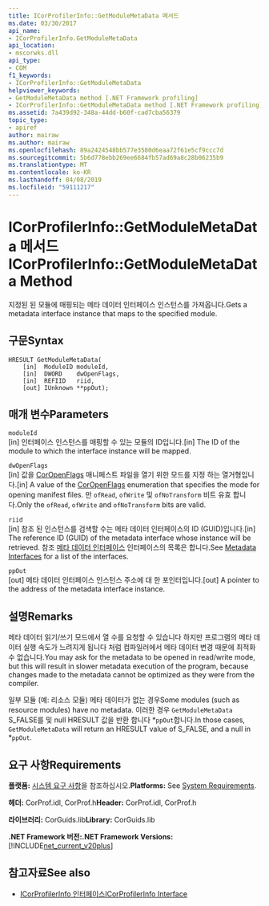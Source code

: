 ```yaml
---
title: ICorProfilerInfo::GetModuleMetaData 메서드
ms.date: 03/30/2017
api_name:
- ICorProfilerInfo.GetModuleMetaData
api_location:
- mscorwks.dll
api_type:
- COM
f1_keywords:
- ICorProfilerInfo::GetModuleMetaData
helpviewer_keywords:
- GetModuleMetaData method [.NET Framework profiling]
- ICorProfilerInfo::GetModuleMetaData method [.NET Framework profiling]
ms.assetid: 7a439d92-348a-44dd-b60f-cad7cba56379
topic_type:
- apiref
author: mairaw
ms.author: mairaw
ms.openlocfilehash: 89a2424548bb577e3580d6eaa72f61e5cf9ccc7d
ms.sourcegitcommit: 5b6d778ebb269ee6684fb57ad69a8c28b06235b9
ms.translationtype: MT
ms.contentlocale: ko-KR
ms.lasthandoff: 04/08/2019
ms.locfileid: "59111217"
---
```

# <a name="icorprofilerinfogetmodulemetadata-method"></a><span data-ttu-id="c071a-102">ICorProfilerInfo::GetModuleMetaData 메서드</span><span class="sxs-lookup"><span data-stu-id="c071a-102">ICorProfilerInfo::GetModuleMetaData Method</span></span>
<span data-ttu-id="c071a-103">지정된 된 모듈에 매핑되는 메타 데이터 인터페이스 인스턴스를 가져옵니다.</span><span class="sxs-lookup"><span data-stu-id="c071a-103">Gets a metadata interface instance that maps to the specified module.</span></span>  
  
## <a name="syntax"></a><span data-ttu-id="c071a-104">구문</span><span class="sxs-lookup"><span data-stu-id="c071a-104">Syntax</span></span>  
  
```  
HRESULT GetModuleMetaData(  
    [in]  ModuleID moduleId,  
    [in]  DWORD    dwOpenFlags,  
    [in]  REFIID   riid,  
    [out] IUnknown **ppOut);  
```  
  
## <a name="parameters"></a><span data-ttu-id="c071a-105">매개 변수</span><span class="sxs-lookup"><span data-stu-id="c071a-105">Parameters</span></span>  
 `moduleId`  
 <span data-ttu-id="c071a-106">[in] 인터페이스 인스턴스를 매핑할 수 있는 모듈의 ID입니다.</span><span class="sxs-lookup"><span data-stu-id="c071a-106">[in] The ID of the module to which the interface instance will be mapped.</span></span>  
  
 `dwOpenFlags`  
 <span data-ttu-id="c071a-107">[in] 값을 [CorOpenFlags](../../../../docs/framework/unmanaged-api/metadata/coropenflags-enumeration.md) 매니페스트 파일을 열기 위한 모드를 지정 하는 열거형입니다.</span><span class="sxs-lookup"><span data-stu-id="c071a-107">[in] A value of the [CorOpenFlags](../../../../docs/framework/unmanaged-api/metadata/coropenflags-enumeration.md) enumeration that specifies the mode for opening manifest files.</span></span> <span data-ttu-id="c071a-108">만 `ofRead`, `ofWrite` 및 `ofNoTransform` 비트 유효 합니다.</span><span class="sxs-lookup"><span data-stu-id="c071a-108">Only the `ofRead`, `ofWrite` and `ofNoTransform` bits are valid.</span></span>  
  
 `riid`  
 <span data-ttu-id="c071a-109">[in] 참조 된 인스턴스를 검색할 수는 메타 데이터 인터페이스의 ID (GUID)입니다.</span><span class="sxs-lookup"><span data-stu-id="c071a-109">[in] The reference ID (GUID) of the metadata interface whose instance will be retrieved.</span></span> <span data-ttu-id="c071a-110">참조 [메타 데이터 인터페이스](../../../../docs/framework/unmanaged-api/metadata/metadata-interfaces.md) 인터페이스의 목록은 합니다.</span><span class="sxs-lookup"><span data-stu-id="c071a-110">See [Metadata Interfaces](../../../../docs/framework/unmanaged-api/metadata/metadata-interfaces.md) for a list of the interfaces.</span></span>  
  
 `ppOut`  
 <span data-ttu-id="c071a-111">[out] 메타 데이터 인터페이스 인스턴스 주소에 대 한 포인터입니다.</span><span class="sxs-lookup"><span data-stu-id="c071a-111">[out] A pointer to the address of the metadata interface instance.</span></span>  
  
## <a name="remarks"></a><span data-ttu-id="c071a-112">설명</span><span class="sxs-lookup"><span data-stu-id="c071a-112">Remarks</span></span>  
 <span data-ttu-id="c071a-113">메타 데이터 읽기/쓰기 모드에서 열 수를 요청할 수 있습니다 하지만 프로그램의 메타 데이터 실행 속도가 느려지게 됩니다 처럼 컴파일러에서 메타 데이터 변경 때문에 최적화 수 없습니다.</span><span class="sxs-lookup"><span data-stu-id="c071a-113">You may ask for the metadata to be opened in read/write mode, but this will result in slower metadata execution of the program, because changes made to the metadata cannot be optimized as they were from the compiler.</span></span>  
  
 <span data-ttu-id="c071a-114">일부 모듈 (예: 리소스 모듈) 메타 데이터가 없는 경우</span><span class="sxs-lookup"><span data-stu-id="c071a-114">Some modules (such as resource modules) have no metadata.</span></span> <span data-ttu-id="c071a-115">이러한 경우 `GetModuleMetaData` S_FALSE를 및 null HRESULT 값을 반환 합니다 \*`ppOut`합니다.</span><span class="sxs-lookup"><span data-stu-id="c071a-115">In those cases, `GetModuleMetaData` will return an HRESULT value of S_FALSE, and a null in \*`ppOut`.</span></span>  
  
## <a name="requirements"></a><span data-ttu-id="c071a-116">요구 사항</span><span class="sxs-lookup"><span data-stu-id="c071a-116">Requirements</span></span>  
 <span data-ttu-id="c071a-117">**플랫폼:** [시스템 요구 사항](../../../../docs/framework/get-started/system-requirements.md)을 참조하십시오.</span><span class="sxs-lookup"><span data-stu-id="c071a-117">**Platforms:** See [System Requirements](../../../../docs/framework/get-started/system-requirements.md).</span></span>  
  
 <span data-ttu-id="c071a-118">**헤더:** CorProf.idl, CorProf.h</span><span class="sxs-lookup"><span data-stu-id="c071a-118">**Header:** CorProf.idl, CorProf.h</span></span>  
  
 <span data-ttu-id="c071a-119">**라이브러리:** CorGuids.lib</span><span class="sxs-lookup"><span data-stu-id="c071a-119">**Library:** CorGuids.lib</span></span>  
  
 **<span data-ttu-id="c071a-120">.NET Framework 버전:</span><span class="sxs-lookup"><span data-stu-id="c071a-120">.NET Framework Versions:</span></span>** [!INCLUDE[net_current_v20plus](../../../../includes/net-current-v20plus-md.md)]  
  
## <a name="see-also"></a><span data-ttu-id="c071a-121">참고자료</span><span class="sxs-lookup"><span data-stu-id="c071a-121">See also</span></span>

- [<span data-ttu-id="c071a-122">ICorProfilerInfo 인터페이스</span><span class="sxs-lookup"><span data-stu-id="c071a-122">ICorProfilerInfo Interface</span></span>](../../../../docs/framework/unmanaged-api/profiling/icorprofilerinfo-interface.md)

